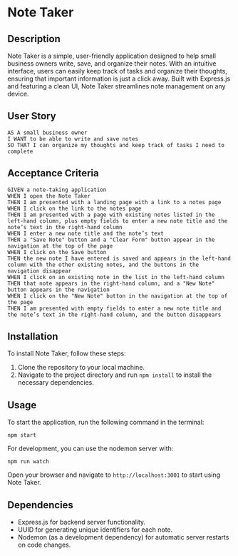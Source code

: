 # Note Taker

## Description

Note Taker is a simple, user-friendly application designed to help small business owners write, save, and organize their notes. With an intuitive interface, users can easily keep track of tasks and organize their thoughts, ensuring that important information is just a click away. Built with Express.js and featuring a clean UI, Note Taker streamlines note management on any device.

## User Story

```
AS A small business owner
I WANT to be able to write and save notes
SO THAT I can organize my thoughts and keep track of tasks I need to complete
```

## Acceptance Criteria

```
GIVEN a note-taking application
WHEN I open the Note Taker
THEN I am presented with a landing page with a link to a notes page
WHEN I click on the link to the notes page
THEN I am presented with a page with existing notes listed in the left-hand column, plus empty fields to enter a new note title and the note’s text in the right-hand column
WHEN I enter a new note title and the note’s text
THEN a "Save Note" button and a "Clear Form" button appear in the navigation at the top of the page
WHEN I click on the Save button
THEN the new note I have entered is saved and appears in the left-hand column with the other existing notes, and the buttons in the navigation disappear
WHEN I click on an existing note in the list in the left-hand column
THEN that note appears in the right-hand column, and a "New Note" button appears in the navigation
WHEN I click on the "New Note" button in the navigation at the top of the page
THEN I am presented with empty fields to enter a new note title and the note’s text in the right-hand column, and the button disappears
```

## Installation

To install Note Taker, follow these steps:

1. Clone the repository to your local machine.
2. Navigate to the project directory and run `npm install` to install the necessary dependencies.

## Usage

To start the application, run the following command in the terminal:

```
npm start
```

For development, you can use the nodemon server with:

```
npm run watch
```

Open your browser and navigate to `http://localhost:3001` to start using Note Taker.

## Dependencies

- Express.js for backend server functionality.
- UUID for generating unique identifiers for each note.
- Nodemon (as a development dependency) for automatic server restarts on code changes.
